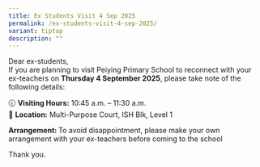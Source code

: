 ```yaml
---
title: Ex Students Visit 4 Sep 2025
permalink: /ex-students-visit-4-sep-2025/
variant: tiptap
description: ""
---
```

<p>Dear ex-students,
<br>If you are planning to visit Peiying Primary School to reconnect with
your ex-teachers on <strong>Thursday 4 September 2025</strong>, please take
note of the following details:</p>
<p>🕥 <strong>Visiting Hours:</strong> 10:45 a.m. – 11:30 a.m.
<br>📍 <strong>Location:</strong> Multi-Purpose Court, ISH Blk, Level 1</p>
<p><strong>Arrangement: </strong>To avoid disappointment, please make your
own arrangement with your ex-teachers before coming to the school</p>
<p>Thank you.</p>